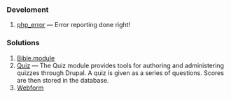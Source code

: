 ### Develoment

1. [php_error](https://www.drupal.org/project/php_error) — Error reporting done right!

### Solutions

1. [Bible.module](http://drupalbible.org/)
2. [Quiz](https://www.drupal.org/project/quiz) — The Quiz module provides tools for authoring and administering quizzes through Drupal. A quiz is given as a series of questions. Scores are then stored in the database.
3. [Webform](https://www.drupal.org/project/webform)
